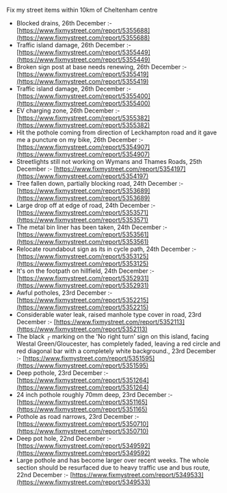 Fix my street items within 10km of Cheltenham centre

<!-- fix_marker starts -->

- Blocked drains, 26th December :- [https://www.fixmystreet.com/report/5355688](https://www.fixmystreet.com/report/5355688)
- Traffic island damage, 26th December :- [https://www.fixmystreet.com/report/5355449](https://www.fixmystreet.com/report/5355449)
- Broken sign post at base needs renewing, 26th December :- [https://www.fixmystreet.com/report/5355419](https://www.fixmystreet.com/report/5355419)
- Traffic island damage, 26th December :- [https://www.fixmystreet.com/report/5355400](https://www.fixmystreet.com/report/5355400)
- EV charging zone, 26th December :- [https://www.fixmystreet.com/report/5355382](https://www.fixmystreet.com/report/5355382)
- Hit the pothole coming from direction of Leckhampton road and it gave me a puncture on my bike, 26th December :- [https://www.fixmystreet.com/report/5354907](https://www.fixmystreet.com/report/5354907)
- Streetlights still not working on Wymans and Thames Roads, 25th December :- [https://www.fixmystreet.com/report/5354197](https://www.fixmystreet.com/report/5354197)
- Tree fallen down, partially blocking road, 24th December :- [https://www.fixmystreet.com/report/5353689](https://www.fixmystreet.com/report/5353689)
- Large drop off at edge of road, 24th December :- [https://www.fixmystreet.com/report/5353571](https://www.fixmystreet.com/report/5353571)
- The metal bin liner has been taken, 24th December :- [https://www.fixmystreet.com/report/5353561](https://www.fixmystreet.com/report/5353561)
- Relocate roundabout sign as its in cycle path, 24th December :- [https://www.fixmystreet.com/report/5353125](https://www.fixmystreet.com/report/5353125)
- It's on the footpath on hillfield, 24th December :- [https://www.fixmystreet.com/report/5352931](https://www.fixmystreet.com/report/5352931)
- Awful potholes, 23rd December :- [https://www.fixmystreet.com/report/5352215](https://www.fixmystreet.com/report/5352215)
- Considerable water leak, raised manhole type cover in road, 23rd December :- [https://www.fixmystreet.com/report/5352113](https://www.fixmystreet.com/report/5352113)
- The black ┌ marking on the 'No right turn' sign on this island, facing Westal Green/Gloucester, has completely faded, leaving a red circle and red diagonal bar with a completely white background., 23rd December :- [https://www.fixmystreet.com/report/5351595](https://www.fixmystreet.com/report/5351595)
- Deep pothole, 23rd December :- [https://www.fixmystreet.com/report/5351264](https://www.fixmystreet.com/report/5351264)
- 24 inch pothole roughly 70mm deep, 23rd December :- [https://www.fixmystreet.com/report/5351165](https://www.fixmystreet.com/report/5351165)
- Pothole as road narrows, 23rd December :- [https://www.fixmystreet.com/report/5350710](https://www.fixmystreet.com/report/5350710)
- Deep pot hole, 22nd December :- [https://www.fixmystreet.com/report/5349592](https://www.fixmystreet.com/report/5349592)
- Large pothole and has become larger over recent weeks. The whole section should be resurfaced due to heavy traffic use and bus route, 22nd December :- [https://www.fixmystreet.com/report/5349533](https://www.fixmystreet.com/report/5349533)

<!-- fix_marker ends -->
